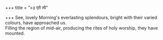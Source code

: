 +++
title = "०३ एते त्ये"

+++
See, lovely Morning's everlasting splendours, bright with their varied colours, have approached us.  
     Filling the region of mid-air, producing the rites of holy worship, they have mounted.